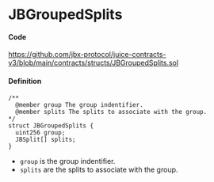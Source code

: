 # JBGroupedSplits

#### Code

https://github.com/jbx-protocol/juice-contracts-v3/blob/main/contracts/structs/JBGroupedSplits.sol

#### Definition

```
/**
  @member group The group indentifier.
  @member splits The splits to associate with the group.
*/
struct JBGroupedSplits {
  uint256 group;
  JBSplit[] splits;
}
```

* `group` is the group indentifier.
* `splits` are the splits to associate with the group.